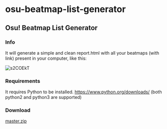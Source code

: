 # osu-beatmap-list-generator
## Osu! Beatmap List Generator

### Info
It will generate a simple and clean report.html with all your beatmaps (with link) present in your computer, like this:

![s2COEkT](https://i.imgur.com/s2COEkT.png)

### Requirements
It requires Python to be installed. https://www.python.org/downloads/ (both python2 and python3 are supported)

### Download
[master.zip](https://github.com/martysama0134/osu-beatmap-list-generator/archive/master.zip)
